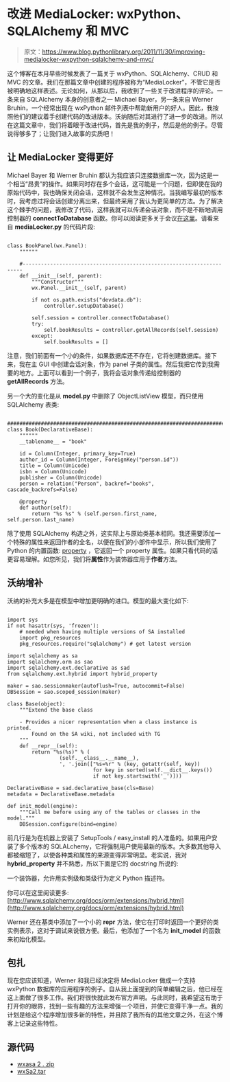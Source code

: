 # 改进 MediaLocker: wxPython、SQLAlchemy 和 MVC

> 原文：<https://www.blog.pythonlibrary.org/2011/11/30/improving-medialocker-wxpython-sqlalchemy-and-mvc/>

这个博客在本月早些时候发表了一篇关于 wxPython、SQLAlchemy、CRUD 和 MVC 的文章。我们在那篇文章中创建的程序被称为“MediaLocker”，不管它是否被明确地这样表述。无论如何，从那以后，我收到了一些关于改进程序的评论。一条来自 SQLAlchemy 本身的创意者之一 Michael Bayer，另一条来自 Werner Bruhin，一个经常出现在 wxPython 邮件列表中帮助新用户的好人。因此，我按照他们的建议着手创建代码的改进版本。沃纳随后对其进行了进一步的改进。所以在这篇文章中，我们将着眼于改进代码，首先是我的例子，然后是他的例子。尽管说得够多了；让我们进入故事的实质吧！

## 让 MediaLocker 变得更好

Michael Bayer 和 Werner Bruhin 都认为我应该只连接数据库一次，因为这是一个相当“昂贵”的操作。如果同时存在多个会话，这可能是一个问题，但即使在我的原始代码中，我也确保关闭会话，这样就不会发生这种情况。当我编写最初的版本时，我考虑过将会话创建分离出来，但最终采用了我认为更简单的方法。为了解决这个棘手的问题，我修改了代码，这样我就可以传递会话对象，而不是不断地调用控制器的 **connectToDatabase** 函数。你可以阅读更多关于会议[在这里](http://www.sqlalchemy.org/docs/orm/session.html?highlight=session)。请看来自 **mediaLocker.py** 的代码片段:

```

class BookPanel(wx.Panel):
    """"""

    #----------------------------------------------------------------------
    def __init__(self, parent):
        """Constructor"""
        wx.Panel.__init__(self, parent)

        if not os.path.exists("devdata.db"):
            controller.setupDatabase()

        self.session = controller.connectToDatabase()
        try:
            self.bookResults = controller.getAllRecords(self.session)
        except:
            self.bookResults = []

```

注意，我们前面有一个小的条件，如果数据库还不存在，它将创建数据库。接下来，我在主 GUI 中创建会话对象，作为 panel 子类的属性。然后我把它传到我需要的地方。上面可以看到一个例子，我将会话对象传递给控制器的 **getAllRecords** 方法。

另一个大的变化是从 **model.py** 中删除了 ObjectListView 模型，而只使用 SQLAlchemy 表类:

```

########################################################################
class Book(DeclarativeBase):
    """"""
    __tablename__ = "book"

    id = Column(Integer, primary_key=True)
    author_id = Column(Integer, ForeignKey("person.id"))
    title = Column(Unicode)
    isbn = Column(Unicode)
    publisher = Column(Unicode)
    person = relation("Person", backref="books", cascade_backrefs=False)

    @property
    def author(self):
        return "%s %s" % (self.person.first_name, self.person.last_name)

```

除了使用 SQLAlchemy 构造之外，这实际上与原始类基本相同。我还需要添加一个特殊的属性来返回作者的全名，以便在我们的小部件中显示，所以我们使用了 Python 的内置函数: [property](http://docs.python.org/library/functions.html#property) ，它返回一个 property 属性。如果只看代码的话更容易理解。如您所见，我们将**属性**作为装饰器应用于**作者**方法。

## 沃纳增补

沃纳的补充大多是在模型中增加更明确的进口。模型的最大变化如下:

```

import sys
if not hasattr(sys, 'frozen'):
    # needed when having multiple versions of SA installed
    import pkg_resources
    pkg_resources.require("sqlalchemy") # get latest version

import sqlalchemy as sa
import sqlalchemy.orm as sao
import sqlalchemy.ext.declarative as sad
from sqlalchemy.ext.hybrid import hybrid_property

maker = sao.sessionmaker(autoflush=True, autocommit=False)
DBSession = sao.scoped_session(maker)

class Base(object):
    """Extend the base class

    - Provides a nicer representation when a class instance is printed.
        Found on the SA wiki, not included with TG
    """
    def __repr__(self):
        return "%s(%s)" % (
                 (self.__class__.__name__),
                 ', '.join(["%s=%r" % (key, getattr(self, key))
                            for key in sorted(self.__dict__.keys())
                            if not key.startswith('_')]))

DeclarativeBase = sad.declarative_base(cls=Base)
metadata = DeclarativeBase.metadata

def init_model(engine):
    """Call me before using any of the tables or classes in the model."""
    DBSession.configure(bind=engine)

```

前几行是为在机器上安装了 SetupTools / easy_install 的人准备的。如果用户安装了多个版本的 SQLALchemy，它将强制用户使用最新的版本。大多数其他导入都被缩短了，以使各种类和属性的来源变得非常明显。老实说，我对 **hybrid_property** 并不熟悉，所以下面是它的 docstring 所说的:

一个装饰器，允许用实例级和类级行为定义 Python 描述符。

你可以在这里阅读更多:[http://www.sqlalchemy.org/docs/orm/extensions/hybrid.html](http://www.sqlalchemy.org/docs/orm/extensions/hybrid.html)

Werner 还在基类中添加了一个小的 **__repr__** 方法，使它在打印时返回一个更好的类实例表示，这对于调试来说很方便。最后，他添加了一个名为 **init_model** 的函数来初始化模型。

## 包扎

现在您应该知道，Werner 和我已经决定将 MediaLocker 做成一个支持 wxPython 数据库的应用程序的例子。自从我上面提到的简单编辑之后，他已经在这上面做了很多工作。我们将很快就此发布官方声明。与此同时，我希望这有助于打开你的眼界，找到一些有趣的方法来增强一个项目，并使它变得干净一点。我的计划是给这个程序增加很多新的特性，并且除了我所有的其他文章之外，在这个博客上记录这些特性。

## 源代码

*   [wxasa 2 . zip](https://www.blog.pythonlibrary.org/wp-content/uploads/2011/11/wxSa2.zip)
*   [wxSa2.tar](https://www.blog.pythonlibrary.org/wp-content/uploads/2011/11/wxSa2.tar)